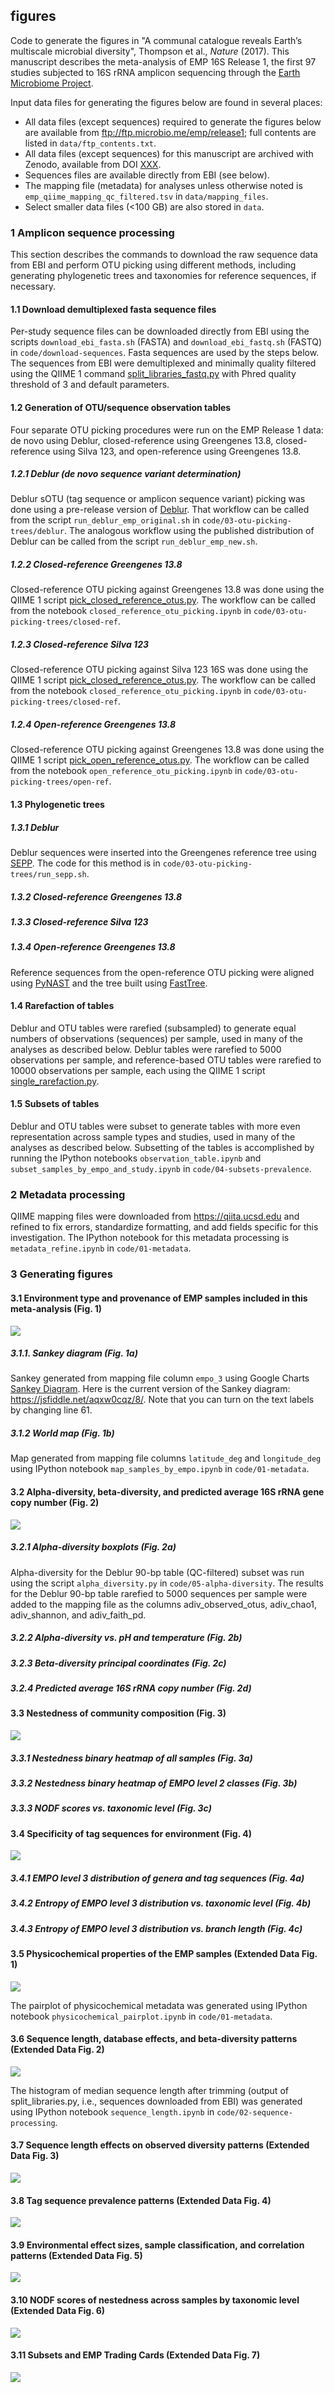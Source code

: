 ## figures

Code to generate the figures in "A communal catalogue reveals Earth’s multiscale microbial diversity", Thompson et al., *Nature* (2017). This manuscript describes the meta-analysis of EMP 16S Release 1, the first 97 studies subjected to 16S rRNA amplicon sequencing through the [Earth Microbiome Project](http://www.earthmicrobiome.org).

Input data files for generating the figures below are found in several places:

* All data files (except sequences) required to generate the figures below are available from ftp://ftp.microbio.me/emp/release1; full contents are listed in `data/ftp_contents.txt`. 
* All data files (except sequences) for this manuscript are archived with Zenodo, available from DOI [XXX](http://doi.org/XXX).
* Sequences files are available directly from EBI (see below).
* The mapping file (metadata) for analyses unless otherwise noted is `emp_qiime_mapping_qc_filtered.tsv` in `data/mapping_files`.
* Select smaller data files (<100 GB) are also stored in `data`.

### 1 Amplicon sequence processing

This section describes the commands to download the raw sequence data from EBI and perform OTU picking using different methods, including generating phylogenetic trees and taxonomies for reference sequences, if necessary.

#### 1.1 Download demultiplexed fasta sequence files

Per-study sequence files can be downloaded directly from EBI using the scripts `download_ebi_fasta.sh` (FASTA) and `download_ebi_fastq.sh` (FASTQ) in `code/download-sequences`. Fasta sequences are used by the steps below. The sequences from EBI were demultiplexed and minimally quality filtered using the QIIME 1 command [split_libraries_fastq.py](http://qiime.org/scripts/split_libraries_fastq.html) with Phred quality threshold of 3 and default parameters.

#### 1.2 Generation of OTU/sequence observation tables

Four separate OTU picking procedures were run on the EMP Release 1 data: de novo using Deblur, closed-reference using Greengenes 13.8, closed-reference using Silva 123, and open-reference using Greengenes 13.8.

##### 1.2.1 Deblur (de novo sequence variant determination)

Deblur sOTU (tag sequence or amplicon sequence variant) picking was done using a pre-release version of [Deblur](https://github.com/biocore/deblur). That workflow can be called from the script `run_deblur_emp_original.sh` in `code/03-otu-picking-trees/deblur`. The analogous workflow using the published distribution of Deblur can be called from the script `run_deblur_emp_new.sh`.

##### 1.2.2 Closed-reference Greengenes 13.8

Closed-reference OTU picking against Greengenes 13.8 was done using the QIIME 1 script [pick_closed_reference_otus.py](http://qiime.org/scripts/pick_closed_reference_otus.html). The workflow can be called from the notebook `closed_reference_otu_picking.ipynb` in `code/03-otu-picking-trees/closed-ref`.

##### 1.2.3 Closed-reference Silva 123

Closed-reference OTU picking against Silva 123 16S was done using the QIIME 1 script [pick_closed_reference_otus.py](http://qiime.org/scripts/pick_closed_reference_otus.html). The workflow can be called from the notebook `closed_reference_otu_picking.ipynb` in `code/03-otu-picking-trees/closed-ref`.

##### 1.2.4 Open-reference Greengenes 13.8

Closed-reference OTU picking against Greengenes 13.8 was done using the QIIME 1 script [pick_open_reference_otus.py](http://qiime.org/scripts/pick_open_reference_otus.html). The workflow can be called from the notebook `open_reference_otu_picking.ipynb` in `code/03-otu-picking-trees/open-ref`.

#### 1.3 Phylogenetic trees

##### 1.3.1 Deblur

Deblur sequences were inserted into the Greengenes reference tree using [SEPP](https://github.com/smirarab/sepp). The code for this method is in `code/03-otu-picking-trees/run_sepp.sh`.

##### 1.3.2 Closed-reference Greengenes 13.8

##### 1.3.3 Closed-reference Silva 123

##### 1.3.4 Open-reference Greengenes 13.8

Reference sequences from the open-reference OTU picking were aligned using [PyNAST](https://biocore.github.io/pynast/) and the tree built using [FastTree](https://www.msi.umn.edu/sw/fasttree).

#### 1.4 Rarefaction of tables

Deblur and OTU tables were rarefied (subsampled) to generate equal numbers of observations (sequences) per sample, used in many of the analyses as described below. Deblur tables were rarefied to 5000 observations per sample, and reference-based OTU tables were rarefied to 10000 observations per sample, each using the QIIME 1 script [single_rarefaction.py](http://qiime.org/scripts/single_rarefaction.html). 

#### 1.5 Subsets of tables

Deblur and OTU tables were subset to generate tables with more even representation across sample types and studies, used in many of the analyses as described below. Subsetting of the tables is accomplished by running the IPython notebooks `observation_table.ipynb` and `subset_samples_by_empo_and_study.ipynb` in `code/04-subsets-prevalence`.

<!--
REDBIOM
    # assuming an interactive job
    
    cp /home/mcdonadt/emp-create-redbiomdb/emp-redbiom.rdb /localscratch/
    
    /home/mcdonadt/redis-3.2.6/src/redis-server --daemonize yes --dbfilename /localscratch/emp-redbiom.rdb
    /home/mcdonadt/webdis/webdis &
    
    source activate redbiom
    
    export REDBIOM_HOST=http://127.0.0.1:7379
    
    # IMPORTANT, redis will not service requests until the database is loaded, and it takes a few minutes. redbiom queries during that time will error with a confusing error (hadn't encountered this before...)
    
    # memory foot print is like 18.5GB
    
    # recommending using redis / webdis out of my home right now to avoid compilation, but i think just pointing to redbiom readme would be fine?
-->

### 2 Metadata processing

QIIME mapping files were downloaded from https://qiita.ucsd.edu and refined to fix errors, standardize formatting, and add fields specific for this investigation. The IPython notebook for this metadata processing is `metadata_refine.ipynb` in `code/01-metadata`.

### 3 Generating figures

#### 3.1 Environment type and provenance of EMP samples included in this meta-analysis (Fig. 1)

![](images/figure1_samples.png)

##### 3.1.1. Sankey diagram (Fig. 1a)

Sankey generated from mapping file column `empo_3` using Google Charts [Sankey Diagram](https://developers.google.com/chart/interactive/docs/gallery/sankey). Here is the current version of the Sankey diagram: https://jsfiddle.net/aqxw0cqz/8/. Note that you can turn on the text labels by changing line 61.

##### 3.1.2 World map (Fig. 1b)

Map generated from mapping file columns `latitude_deg` and `longitude_deg` using IPython notebook `map_samples_by_empo.ipynb` in `code/01-metadata`.

#### 3.2 Alpha-diversity, beta-diversity, and predicted average 16S rRNA gene copy number (Fig. 2)

![](images/figure2_abdiv.png)

##### 3.2.1 Alpha-diversity boxplots (Fig. 2a)

Alpha-diversity for the Deblur 90-bp table (QC-filtered) subset was run using the script `alpha_diversity.py` in `code/05-alpha-diversity`. The results for the Deblur 90-bp table rarefied to 5000 sequences per sample were added to the mapping file as the columns adiv_observed_otus, adiv_chao1, adiv_shannon, and adiv_faith_pd.

##### 3.2.2 Alpha-diversity vs. pH and temperature (Fig. 2b)

<!--
Ken's repo: https://github.com/klocey/emp_macroeco
-->

##### 3.2.3 Beta-diversity principal coordinates (Fig. 2c)


##### 3.2.4 Predicted average 16S rRNA copy number (Fig. 2d)


#### 3.3 Nestedness of community composition (Fig. 3)

![](images/figure3_nestedness.png)

##### 3.3.1 Nestedness binary heatmap of all samples (Fig. 3a)

##### 3.3.2 Nestedness binary heatmap of EMPO level 2 classes (Fig. 3b)

##### 3.3.3 NODF scores vs. taxonomic level (Fig. 3c)

<!--
A GitHub repository that can be used to easily replicate the results is located here:

https://github.com/jladau/Nestedness.EMP

As noted in the repository, the data files that were used are posted at this Dropbox link:

https://www.dropbox.com/s/velnv86z1l81ilx/nestedness_emp_data.tar.gz?dl=0

Is there an EMP GitHub repository where the data can be posted, or alternatively, can you point to where these files are already posted? For consistency with the file naming conventions that I used, some of the files in Dropbox are renamed as follows (they have also each been rarefied to 5000 reads):

otu_subset.emp_deblur_90bp.subset_2k.lt_1.0_pc_samp.biom -> Global.Global2000Subset.BacteriaSubset1.EMP.biom
otu_subset.emp_deblur_90bp.subset_2k.lt_5.0_pc_samp.biom -> Global.Global2000Subset.BacteriaSubset5.EMP.biom
otu_subset.emp_deblur_90bp.subset_2k.lt_10.0_pc_samp.biom -> Global.Global2000Subset.BacteriaSubset10.EMP.biom
emp_deblur_90bp.subset_2k.rare_5000.biom -> Global.Global2000Subset.Bacteria.EMP.biom
-->

#### 3.4 Specificity of tag sequences for environment (Fig. 4)

![](images/figure4_entropy.png)

##### 3.4.1 EMPO level 3 distribution of genera and tag sequences (Fig. 4a)

##### 3.4.2 Entropy of EMPO level 3 distribution vs. taxonomic level (Fig. 4b)

##### 3.4.3 Entropy of EMPO level 3 distribution vs. branch length (Fig. 4c)


#### 3.5 Physicochemical properties of the EMP samples (Extended Data Fig. 1)

![](images/figureED1_physicochemical.png)

The pairplot of physicochemical metadata was generated using IPython notebook `physicochemical_pairplot.ipynb` in `code/01-metadata`.

#### 3.6 Sequence length, database effects, and beta-diversity patterns (Extended Data Fig. 2)

![](images/figureED2_seqsdiv.png)

The histogram of median sequence length after trimming (output of split_libraries.py, i.e., sequences downloaded from EBI) was generated using IPython notebook `sequence_length.ipynb` in `code/02-sequence-processing`.

#### 3.7 Sequence length effects on observed diversity patterns (Extended Data Fig. 3)

![](images/figureED3_trimming.png)

#### 3.8 Tag sequence prevalence patterns (Extended Data Fig. 4)

![](images/figureED4_prevalence.png)

#### 3.9 Environmental effect sizes, sample classification, and correlation patterns (Extended Data Fig. 5)

![](images/figureED5_environmental.png)

#### 3.10 NODF scores of nestedness across samples by taxonomic level (Extended Data Fig. 6)

![](images/figureED6_nodf.png)

#### 3.11 Subsets and EMP Trading Cards (Extended Data Fig. 7)

![](images/figureED7_cards.png)

